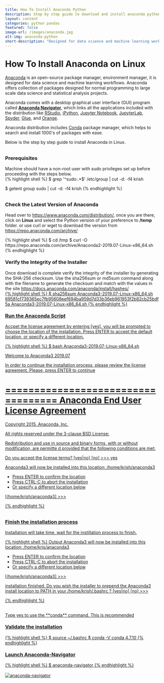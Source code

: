 ```yaml
---
title: How To Install Anaconda Python
description: Step by step guide to download and install anaconda python in linux. Verify the anaconda installation and setup python jupyter notebook
layout: content
categories: python pandas
featured: false 
image-url: /images/anaconda.jpg
alt-img: anaconda-python
short-description: "Designed for data science and machine learning workflows, <a href='https://www.anaconda.com' target='_blank'>Anaconda</a> is an open-source package manager, environment manager, and distribution of the <a href='https://www.python.org/' target='_blank'>Python</a> and <a href='https://www.r-project.org/' target='_blank'>R</a> programming languages."
---
```


<h1 style="padding-top: 60px; margin-top: -40px;">How To Install Anaconda on Linux</h1>

<a href="https://www.anaconda.com/" target="_blank">Anaconda</a> is an open-source package manager, environment manager, it is designed for data science and machine learning workflows. Anaconda offers collection of packages designed for normal programming to large scale data science and statistical analysis projects.

Anaconda comes with a desktop graphical user interface (GUI) program called **<a href="https://docs.anaconda.com/anaconda/navigator/" target="_blank">Anaconda Navigator</a>**, which links all the applications included with the distribution like <a href="https://www.rstudio.com/" target="_blank">RStudio</a>, <a href="https://ipython.org/" target="_blank">iPython</a>, <a href="http://jupyter.org/" target="_blank">Jupyter Notebook</a>, <a href="https://blog.jupyter.org/jupyterlab-is-ready-for-users-5a6f039b8906" target="_blank">JupyterLab</a>, <a href="https://spyder-ide.github.io/" target="_blank">Spyder</a>, <a href="http://glueviz.org/" target="_blank">Glue</a>, and <a href="https://orange.biolab.si/" target="_blank">Orange</a>.

Anaconda distribution includes <a href="https://conda.io/" target="_blank">Conda</a> package manager, which helps to search and install 1000's of packages with ease.

Below is the step by step guide to install Anaconda in Linux.

<h3 style="padding-top: 60px; margin-top: -40px;">Prerequisites</h3>
Machine should have a non-root user with sudo privileges set up before proceeding with the steps below.

<div class="card">
<div class="card-body ">
{% highlight shell %}
$ grep '^sudo:.*$' /etc/group | cut -d: -f4
krish

$ getent group sudo | cut -d: -f4
krish
{% endhighlight %}
</div>
</div>


<h3 style="padding-top: 60px; margin-top: -40px;">Check the Latest Version of Anaconda</h3>

Head over to <a href="https://www.anaconda.com/distribution/" target="_blank"> https://www.anaconda.com/distribution/</a>, once you are there, click on **Linux** and select the Python version of your preference to **/temp** folder. or use curl or wget to download the version from <a href="https://repo.anaconda.com/archive/" target="_blank">https://repo.anaconda.com/archive/

<div class="card">
<div class="card-body ">
{% highlight shell %}
$ cd /tmp
$ curl -O https://repo.anaconda.com/archive/Anaconda2-2019.07-Linux-x86_64.sh
{% endhighlight %}
</div>
</div>

<h3 style="padding-top: 60px; margin-top: -40px;">Verify the Integrity of the Installer</h3>
Once download is complete verify the integrity of the installer by generating the SHA-256 checksum. Use the sha256sum or md5sum command along with the filename to generate the checksum and match with the values in the site <a href="https://docs.anaconda.com/anaconda/install/hashes/" target="_blank"> https://docs.anaconda.com/anaconda/install/hashes/


<div class="card">
<div class="card-body ">
{% highlight shell %}
$ sha256sum Anaconda3-2019.07-Linux-x86_64.sh
69581cf739365ec7fb95608eef694ba959d7d33b36eb961953f2b82cb25bdf5a  Anaconda3-2019.07-Linux-x86_64.sh
{% endhighlight %}
</div>
</div>

<h3 style="padding-top: 60px; margin-top: -40px;">Run the Anaconda Script</h3>

Accpet the license agreement by entering [yes], you will be prompted to choose the location of the installation. Press ENTER to accept the default location, or specify a different location.

<div class="card">
<div class="card-body ">
{% highlight shell %}
$ bash Anaconda3-2019.07-Linux-x86_64.sh

Welcome to Anaconda3 2019.07

In order to continue the installation process, please review the license
agreement.
Please, press ENTER to continue
>>>
===================================
Anaconda End User License Agreement
===================================

Copyright 2015, Anaconda, Inc.

All rights reserved under the 3-clause BSD License:

Redistribution and use in source and binary forms, with or without modification, are permitte
d provided that the following conditions are met:

Do you accept the license terms? [yes|no]
[no] >>> yes

Anaconda3 will now be installed into this location:
/home/krish/anaconda3

  - Press ENTER to confirm the location
  - Press CTRL-C to abort the installation
  - Or specify a different location below

[/home/krish/anaconda3] >>>

{% endhighlight %}
</div>
</div>


<h3 style="padding-top: 60px; margin-top: -40px;">Finish the installation process</h3>

Installation will take time, wait for the instillation process to finish.

<div class="card">
<div class="card-body ">
{% highlight shell %}
Output
Anaconda3 will now be installed into this location:
/home/kris/anaconda3

  - Press ENTER to confirm the location
  - Press CTRL-C to abort the installation
  - Or specify a different location below

[/home/krish/anaconda3] >>>

installation finished.
Do you wish the installer to prepend the Anaconda3 install location
to PATH in your /home/krish/.bashrc ? [yes|no]
[no] >>>

{% endhighlight %}
</div>
</div>
<br>
Type yes to use the **conda** command. This is recommended

<h3 style="padding-top: 60px; margin-top: -40px;">Validate the installation</h3>

<div class="card">
<div class="card-body ">
{% highlight shell %}
$ source ~/.bashrc
$ conda -V
conda 4.7.10
{% endhighlight %}
</div>
</div>

<h3 style="padding-top: 60px; margin-top: -40px;">Launch Anaconda-Navigator</h3>
<div class="card">
<div class="card-body ">
{% highlight shell %}
$ anaconda-navigator
{% endhighlight %}
</div>
</div>
<br>

<img src="{{'/images/anaconda-navigator.png' | prepend: site.baseurl}}" class="img-fluid" alt="anaconda-navigator">
